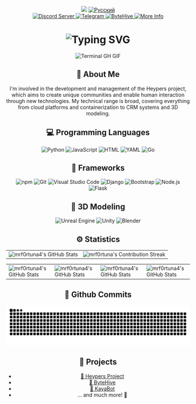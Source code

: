 <!-- README.md -->
<!-- lang: en-->
<div align="center">
  <a>
    <img src="https://komarev.com/ghpvc/?username=mrf0rtuna4&style=flat-square&color=green&label=PROFILE+VIEWS" />
  </a>
  <a href="locales/ru.md">
    <img src="https://img.shields.io/badge/Язык-Русский-blue" alt="Русский" />
  </a>
</div>
 
<div align="center">
  <a href="http://heypers-lab.ml/">
    <img src="https://img.shields.io/discord/823510265504989194.svg?style=for-the-badge&logo=discord&logoColor=white&color=7289DA" alt="Discord Server" />
  </a>
  <a href="https://t.me/heypers_project">
    <img src="https://img.shields.io/badge/Join%20us%20on-Telegram-blue?style=for-the-badge&logo=telegram" alt="Telegram" />
  </a>
  <a href="https://github.com/ByteHive-Dev">
    <img src="https://img.shields.io/badge/For%20Developers-ByteHive-blue?style=for-the-badge&logo=github" alt="ByteHive" />
  </a>
  <a href="https://mrf0rtuna4.github.io/">
    <img src="https://img.shields.io/badge/More%20Info-Visit%20Here-blueviolet?style=for-the-badge" alt="More Info" />
  </a> 
</div>

<div align="center">
    <h1><img src="https://readme-typing-svg.herokuapp.com?font=Jetbrains+mono&size=40&duration=3000&color=33FF33&center=true&vCenter=true&width=435&lines=Hi...+I'm+Mr_Fortuna;This+is..;..my+Github..;" alt="Typing SVG"/></h1>
    <p><img src="termina-gh.gif" alt="Terminal GH GIF" /></p>
</div>

<div align="center">
    <h2>🚀 About Me</h2>
<!--     <p><img src="termina-gh.gif" alt="Terminal GH GIF" /></p> -->
    <p> I'm involved in the development and management of the Heypers project, which aims to create unique communities and enable human interaction through new technologies. My technical range is broad, covering everything from cloud platforms and containerization to CRM systems and 3D modeling.</p>
</div>

<h2 align="center" class="section-heading">💻 Programming Languages</h2>
<div align="center">
  <img src="https://img.shields.io/badge/Python-3776AB?style=for-the-badge&logo=python&logoColor=white" alt="Python"/>
  <img src="https://img.shields.io/badge/JavaScript-F7DF1E?style=for-the-badge&logo=javascript&logoColor=black" alt="JavaScript"/>
  <img src="https://img.shields.io/badge/HTML-8cfc98?style=for-the-badge&logo=html&logoColor=white" alt="HTML"/>
  <img src="https://img.shields.io/badge/YAML-0A0A0A?style=for-the-badge" alt="YAML"/>
  <img src="https://img.shields.io/badge/Go-00ADD8?style=for-the-badge&logo=go&logoColor=white" alt="Go"/>

<h2 align="center" class="section-heading">🔧 Frameworks</h2>
<div align="center">
  <img src="https://img.shields.io/badge/npm-CB3837?style=for-the-badge&logo=npm&logoColor=white" alt="npm"/>
  <img src="https://img.shields.io/badge/Git-F05032?style=for-the-badge&logo=git&logoColor=white" alt="Git"/>
  <img src="https://img.shields.io/badge/Visual%20Studio%20Code-007ACC?style=for-the-badge&logo=visualstudiocode&logoColor=white" alt="Visual Studio Code"/>
  <img src="https://img.shields.io/badge/Django-092E20?style=for-the-badge&logo=django&logoColor=green" alt="Django"/>
  <img src="https://img.shields.io/badge/Bootstrap-7952B3?style=for-the-badge&logo=bootstrap&logoColor=white" alt="Bootstrap"/>
  <img src="https://img.shields.io/badge/Node.js-339933?style=for-the-badge&logo=nodedotjs&logoColor=white" alt="Node.js"/>
  <img src="https://img.shields.io/badge/Flask-000000?style=for-the-badge&logo=flask&logoColor=white" alt="Flask"/>
</div>

<div align="center">
    <h2 align="center" class="section-heading">👾 3D Modeling</h2>
    <img src="https://img.shields.io/badge/Unreal_Engine-313131?style=for-the-badge&logo=unreal-engine&logoColor=white" alt="Unreal Engine"/>
    <img src="https://img.shields.io/badge/Unity-000000?style=for-the-badge&logo=unity&logoColor=white" alt="Unity"/>
    <img src="https://img.shields.io/badge/Blender-FF4000?style=for-the-badge&logo=blender&logoColor=white" alt="Blender"/>
</div>

<div align="center">
<h2 align="center" class="section-heading"> ⚙️ Statistics</h2>
 <table align="center" width="100%" height="100%" >
    <tr>
       <td><img style="border: none;" src="https://github-profile-summary-cards.vercel.app/api/cards/profile-details?username=mrf0rtuna4&theme=github_dark" alt="mrf0rtuna4's GitHub Stats"/></td>   
       <td><img style="border: none;" src="https://github-readme-streak-stats.herokuapp.com/?user=mrf0rtuna4&theme=merko" alt="mrf0rtuna's Contribution Streak"/></td>
    </tr>
 </table>

 <table align="center" width="100%" height="100%" >
    <tr>
        <td><img style="border: none;" src="https://github-profile-summary-cards.vercel.app/api/cards/stats?username=mrf0rtuna4&theme=github_dark" alt="mrf0rtuna4's GitHub Stats"/></td>
        <td><img style="border: none;" src="https://github-profile-summary-cards.vercel.app/api/cards/productive-time?username=mrf0rtuna4&theme=github_dark&utcOffset=10" alt="mrf0rtuna4's GitHub Stats"/>
        <td><img style="border: none;" src="https://github-profile-summary-cards.vercel.app/api/cards/repos-per-language?username=mrf0rtuna4&theme=github_dark" alt="mrf0rtuna4's GitHub Stats"/></td>
        <td><img style="border: none;" src="https://github-profile-summary-cards.vercel.app/api/cards/most-commit-language?username=mrf0rtuna4&theme=github_dark" alt="mrf0rtuna4's GitHub Stats"/></td>
    </tr>
 </table>
</div>

<div align="center">
  <h2>🚀 Github Commits</h2>
<picture>
  <source
    media="(prefers-color-scheme: dark)"
    srcset="https://raw.githubusercontent.com/mrf0rtuna4/mrf0rtuna4/output/github-contribution-grid-snake-dark.svg"
  />
  <source
    media="(prefers-color-scheme: light)"
    srcset="https://raw.githubusercontent.com/mrf0rtuna4/mrf0rtuna4/output/github-contribution-grid-snake.svg"
  />
  <img
    alt="grid"
    src="https://raw.githubusercontent.com/mrf0rtuna4/mrf0rtuna4/output/github-contribution-grid-snake.svg"
  />
</picture>

## 🚀 Projects

- [🌟 Heypers Project](https://discord.gg/N8MYbANVJ6) 
- [🐝 ByteHive](https://github.com/ByteHive-Dev) 
- [🤖 KayaBot](https://github.com/mrf0rtuna4/KayaBot) 
- ... and much more! 🚀
